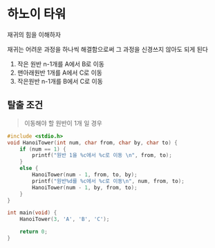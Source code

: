 # 하노이 타워

재귀의 힘을 이해하자

재귀는 어려운 과정을 하나씩 해결함으로써 그 과정을 신경쓰지 않아도 되게 된다

1. 작은 원반 n-1개를 A에서 B로 이동 
2. 맨아래원반 1개를 A에서 C로 이동
3. 작은원반 n-1개를 B에서 C로 이동 

## 탈출 조건
> 이동해야 할 원반이 1개 일 경우 

```c
#include <stdio.h>
void HanoiTower(int num, char from, char by, char to) {
	if (num == 1) {
		printf("원반 1을 %c에서 %c로 이동 \n", from, to);
	}
	else {
		HanoiTower(num - 1, from, to, by);
		printf("원반%d를 %c에서 %c로 이동\n", num, from, to);
		HanoiTower(num - 1, by, from, to);
	}
}

int main(void) {
	HanoiTower(3, 'A', 'B', 'C');

	return 0;
}
```


